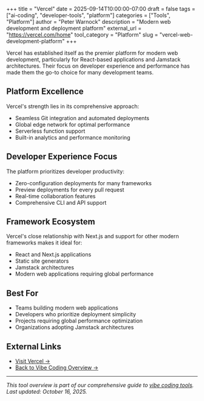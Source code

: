 +++
title = "Vercel"
date = 2025-09-14T10:00:00-07:00
draft = false
tags = ["ai-coding", "developer-tools", "platform"]
categories = ["Tools", "Platform"]
author = "Peter Warnock"
description = "Modern web development and deployment platform"
external_url = "https://vercel.com/home"
tool_category = "Platform"
slug = "vercel-web-development-platform"
+++

Vercel has established itself as the premier platform for modern web development, particularly for React-based applications and Jamstack architectures. Their focus on developer experience and performance has made them the go-to choice for many development teams.

## Platform Excellence

Vercel's strength lies in its comprehensive approach:
- Seamless Git integration and automated deployments
- Global edge network for optimal performance
- Serverless function support
- Built-in analytics and performance monitoring

## Developer Experience Focus

The platform prioritizes developer productivity:
- Zero-configuration deployments for many frameworks
- Preview deployments for every pull request
- Real-time collaboration features
- Comprehensive CLI and API support

## Framework Ecosystem

Vercel's close relationship with Next.js and support for other modern frameworks makes it ideal for:
- React and Next.js applications
- Static site generators
- Jamstack architectures
- Modern web applications requiring global performance

## Best For

- Teams building modern web applications
- Developers who prioritize deployment simplicity
- Projects requiring global performance optimization
- Organizations adopting Jamstack architectures

## External Links

- [Visit Vercel →](https://vercel.com/home)
- [Back to Vibe Coding Overview →](/posts/vibe-coding-revolution/)

---

*This tool overview is part of our comprehensive guide to [vibe coding tools](/posts/vibe-coding-revolution/). Last updated: October 16, 2025.*
